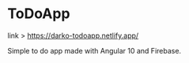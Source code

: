 # ToDoApp

link > https://darko-todoapp.netlify.app/

Simple to do app made with Angular 10 and Firebase.

